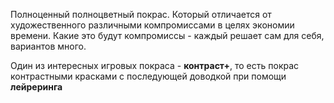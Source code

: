 Полноценный полноцветный покрас. Который отличается от художественного различными компромиссами в целях экономии времени. Какие это будут компромиссы - каждый решает сам для себя, вариантов много.

Один из интересных игровых покраса - **контраст+**, то есть покрас контрастными красками с последующей доводкой при помощи **лейреринга**
